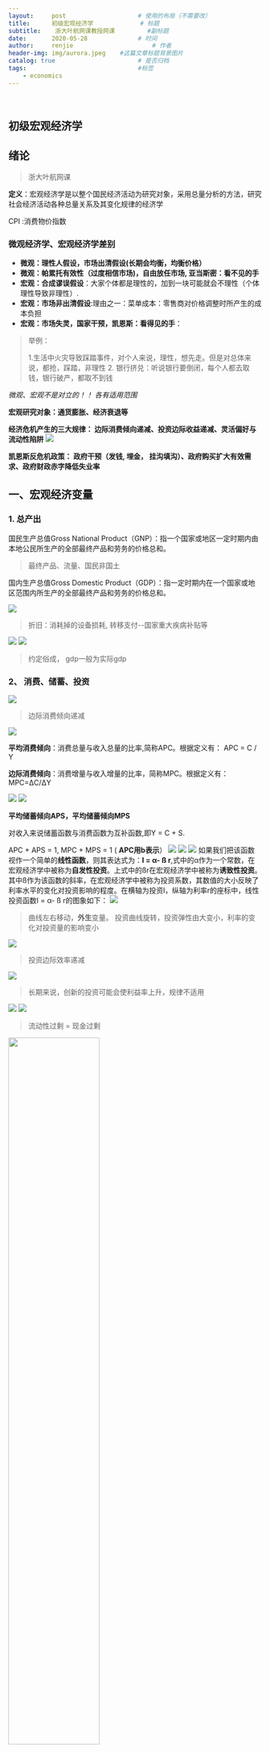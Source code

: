 ```yaml
---
layout:     post                    # 使用的布局（不需要改）
title:      初级宏观经济学             # 标题 
subtitle:    浙大叶航网课教授网课			#副标题
date:       2020-05-28              # 时间
author:     renjie                      # 作者
header-img: img/aurora.jpeg    #这篇文章标题背景图片
catalog: true                       # 是否归档
tags:                               #标签
    - economics
---
```

<font size="4"></font><br />
## 初级宏观经济学
## 绪论
> 浙大叶航网课

**定义**：宏观经济学是以整个国民经济活动为研究对象，采用总量分析的方法，研究社会经济活动各种总量关系及其变化规律的经济学

CPI :消费物价指数

### 微观经济学、宏观经济学差别
- **微观：理性人假设，市场出清假设(长期会均衡，均衡价格）**
- **微观：帕累托有效性（过度相信市场)，自由放任市场, 亚当斯密：看不见的手**
- **宏观：合成谬误假设**：大家个体都是理性的，加到一块可能就会不理性（个体理性导致非理性）. 
- **宏观：市场非出清假设**:理由之一：菜单成本：零售商对价格调整时所产生的成本负担
- **宏观：市场失灵，国家干预，凯恩斯：看得见的手**：

> 举例：
> 
> 1.生活中火灾导致踩踏事件，对个人来说，理性，想先走。但是对总体来说，都抢，踩踏，非理性
> 2. 银行挤兑：听说银行要倒闭，每个人都去取钱，银行破产，都取不到钱

*微观、宏观不是对立的！！ 各有适用范围*


**宏观研究对象：通货膨胀、经济衰退等**

**经济危机产生的三大规律： 边际消费倾向递减、投资边际收益递减、灵活偏好与流动性陷阱**
![](https://tva1.sinaimg.cn/large/007S8ZIlgy1gf2ra91exrj31bq0dyjwf.jpg)

**凯恩斯反危机政策： 政府干预（发钱, 埋金， 挂沟填沟）、政府购买扩大有效需求、政府财政赤字降低失业率**

## 一、宏观经济变量

### 1. 总产出
国民生产总值Gross National Product（GNP）：指一个国家或地区一定时期内由本地公民所生产的全部最终产品和劳务的价格总和。 
> 最终产品、流量、国民非国土

国内生产总值Gross Domestic Product（GDP）：指一定时期内在一个国家或地区范围内所生产的全部最终产品和劳务的价格总和。

![](https://tva1.sinaimg.cn/large/007S8ZIlgy1gf2xheg2clj30ys0rcteh.jpg)
> 折旧：消耗掉的设备损耗, 转移支付--国家重大疾病补贴等

![](https://tva1.sinaimg.cn/large/007S8ZIlgy1gf2xvum9inj317c0u07fo.jpg)
![](https://tva1.sinaimg.cn/large/007S8ZIlgy1gf2y5uqtc4j31b60sgwuc.jpg)
> 约定俗成， gdp一般为实际gdp

### 2、 消费、储蓄、投资
![](https://tva1.sinaimg.cn/large/007S8ZIlgy1gf2yvwl64ej31bw0qidx8.jpg)
> 边际消费倾向递减

![](https://tva1.sinaimg.cn/large/007S8ZIlgy1gf2zcfp413j30gs0c2dgf.jpg)

**平均消费倾向**：消费总量与收入总量的比率,简称APC。根据定义有： APC = C / Y

**边际消费倾向**：消费增量与收入增量的比率，简称MPC。根据定义有：  MPC=ΔC/ΔY

![](https://tva1.sinaimg.cn/large/007S8ZIlgy1gf32gue3lhj31240nw46s.jpg)
![](https://tva1.sinaimg.cn/large/007S8ZIlgy1gf32hjjwuej30u60higmn.jpg)

**平均储蓄倾向APS，平均储蓄倾向MPS**

对收入来说储蓄函数与消费函数为互补函数,即Y = C + S. 

 APC + APS = 1, MPC + MPS = 1 ( **APC用b表示**）
![](https://tva1.sinaimg.cn/large/007S8ZIlgy1gf32umof0yj30w20m0acl.jpg)
![](https://tva1.sinaimg.cn/large/007S8ZIlgy1gf331w54zej31240pcwog.jpg)
![](https://tva1.sinaimg.cn/large/007S8ZIlgy1gf33gvxciij31260pswll.jpg)
如果我们把该函数视作一个简单的**线性函数**，则其表达式为：**I = α- ß r**,式中的α作为一个常数，在宏观经济学中被称为**自发性投资**。上式中的ßr在宏观经济学中被称为**诱致性投资**。其中ß作为该函数的斜率，在宏观经济学中被称为投资系数，其数值的大小反映了利率水平的变化对投资影响的程度。在横轴为投资I，纵轴为利率r的座标中，线性投资函数I = α- ß r的图象如下： 
![](https://tva1.sinaimg.cn/large/007S8ZIlgy1gf33b1k1ysj312k0ritds.jpg)
> 曲线左右移动，**外生**变量。 投资曲线旋转，投资弹性由大变小，利率的变化对投资量的影响变小

![](https://tva1.sinaimg.cn/large/007S8ZIlgy1gf33kq533pj31460os45m.jpg)
> 投资边际效率递减

![](https://tva1.sinaimg.cn/large/007S8ZIlgy1gf33msoxyoj312c0p4n4o.jpg)
> 长期来说，创新的投资可能会使利益率上升，规律不适用

![](https://tva1.sinaimg.cn/large/007S8ZIlgy1gf33pgks5dj30yq0pgwhj.jpg)
![](https://tva1.sinaimg.cn/large/007S8ZIlgy1gf33vqcyefj31000q8add.jpg)
> 流动性过剩 = 现金过剩

<img src="https://tva1.sinaimg.cn/large/007S8ZIlgy1gf33zvjgb2j31020my1k1.jpg" width="60%"/>

> m0 - m5 规模越来越大，流动性越来越小

<img src="https://tva1.sinaimg.cn/large/007S8ZIlgy1gf34cpy9ktj30y00m41ao.jpg" width="60%"/>

> 基准利率：一年期银行储蓄利率


![](https://tva1.sinaimg.cn/large/007S8ZIlgy1gf34bwmh3pj310o0po0uv.jpg)

![](https://tva1.sinaimg.cn/large/007S8ZIlgy1gf34sgm8o4j31240rsjx4.jpg)
> 存款货币数量远远大于现金货币
> 银行调控cpi: 发行货币数量、央行准备金率上调（现金流动少了）

准备金交给央行，自己扔需要留有超额准备金，用以应付日常的取款需要

![](https://tva1.sinaimg.cn/large/007S8ZIlgy1gf36z9smuoj312c0qegrs.jpg)
![](https://tva1.sinaimg.cn/large/007S8ZIlgy1gf36zivjh1j312m0qcdkw.jpg)
> 放弃金本位，因为有限的黄金无法满足现有庞大的货币市场
> 
>  虽然利率是国家制定，但是市场上仍有另一个利率，如民间借贷利率

## 二、宏观经济模型
### 1.有效需求决定模型
![](https://tva1.sinaimg.cn/large/007S8ZIlgy1gf3ctuo6z4j30zk0psaeu.jpg)
![](https://tva1.sinaimg.cn/large/007S8ZIlgy1gf3d39419ej31240oe46n.jpg)
> 劳动力结构匹配与否, n0是否代表充分就业

**两部门**
![](https://tva1.sinaimg.cn/large/007S8ZIlgy1gf3dhs2u85j31380rs482.jpg)
> 储蓄 = 投资 为均衡 

**三部门(多了政府)**
![](https://tva1.sinaimg.cn/large/007S8ZIlgy1gf3yrze3vnj310m0qg11g.jpg)
> 投资 = 储蓄 + （政府收入-政府支出） 为均衡
> 
> 财政赤字可以把右侧增大 从而让经济不再衰退

**四部门(多了外国)**
![](https://tva1.sinaimg.cn/large/007S8ZIlgy1gf3yuxm8lnj30t80p6qah.jpg)
> 贸易顺差 有影响

![](https://tva1.sinaimg.cn/large/007S8ZIlgy1gf3zmyc5obj312o0owwl1.jpg)
![](https://tva1.sinaimg.cn/large/007S8ZIlgy1gf3zrg4qp3j312g0pewk7.jpg)
> 破窗理论、节约悖论。宏观经济中，节约未必是一件好事

<img src="https://tva1.sinaimg.cn/large/007S8ZIlgy1gf409mlzeyj30is0jatci.jpg" width="60%"/>

> 重新来看三大规律，收入越高，边际消费倾向降低，储蓄s大于投资i， 而要使有效需求，就要增加投资i。
> 
>  而因为投资边际效率递减，投资i减少会导致收益率r减少，收益率减少有个地板就是储蓄利率r，若是低于储蓄利率r，那没人会投资，所以投资i有上限。
> 
> 要使得投资i突破这个上限，就要降低储蓄利率，而这时又有灵活偏好和流动性陷阱，储蓄利率很低的时候，人们存不存，投不投资无所谓，偏好储存现金，流动性无限大。
> 
> 因此长期市场经济趋向于储蓄过剩，经济衰退，就业减少。凯恩斯讲究政府调节

<img src="https://tva1.sinaimg.cn/large/007S8ZIlgy1gf42vq6u73j30qw0j20wz.jpg" width="80%"/>
![](https://tva1.sinaimg.cn/large/007S8ZIlgy1gf433tbc2kj311q0q2ag2.jpg)

### 2. IS - LM模型
凯恩斯有效需求模型缺点：没有把**货币流通**融合到模型中去

**IS: 投资+ 储蓄** investment-savings

**LM: 货币需求 + 货币供给** liquidity preference-money supply

![](https://tva1.sinaimg.cn/large/007S8ZIlgy1gf43aatqztj31400n6gr1.jpg)
![](https://tva1.sinaimg.cn/large/007S8ZIlgy1gf43kc9v7zj31120pu46a.jpg)
![](https://tva1.sinaimg.cn/large/007S8ZIlgy1gf43s90s5tj31180mmtdf.jpg)
![](https://tva1.sinaimg.cn/large/007S8ZIlgy1gf43slp5ixj311i0q07ai.jpg)

![](https://tva1.sinaimg.cn/large/007S8ZIlgy1gf442v62saj311u0pqag9.jpg)
![](https://tva1.sinaimg.cn/large/007S8ZIlgy1gf4432e5z0j311q0qk7c0.jpg)
![](https://tva1.sinaimg.cn/large/007S8ZIlgy1gf443amw45j310o0q2tdn.jpg)
![](https://tva1.sinaimg.cn/large/007S8ZIlgy1gf443i892vj31160qajxg.jpg)

>  **解释**： 利率r下降，储蓄减少，投资规模上升，总产出上升 ----ls曲线斜率为负
> 
>  利率r下降，因为l=ky - hr, 在总货币供应量不变的情况下，hr也就是投机性货币需求上升，ky也就是固定货币需求下降，也就是实体经济投资减小，总产出下降-- lm曲线斜率为正

![](https://tva1.sinaimg.cn/large/007S8ZIlgy1gf443q7j8aj311w0oq0xf.jpg)
![](https://tva1.sinaimg.cn/large/007S8ZIlgy1gf49ri1ypij312m0pm0yf.jpg)
> 财政政策改变is曲线，如4万亿财政支出，投资需求，消费需求，就是把is曲线向右移动
> 
> 货币政策改变lm曲线，如调整利率，准备金率，增发货币等

![](https://tva1.sinaimg.cn/large/007S8ZIlgy1gf49rr0h0ej30wa0q0ad9.jpg)
![](https://tva1.sinaimg.cn/large/007S8ZIlgy1gf49w681k7j30u80oggoa.jpg)
![](https://tva1.sinaimg.cn/large/007S8ZIlgy1gf49wiydpuj30xe0nk418.jpg)

> 无风险套利，假设日本0.5利率，欧元3利率， 2.5%利差，贷款大量日元，大量买进欧元，货币对冲，通过远期交易等让未来把钱换回日本无风险。若发生大量的无风险套利行为，很多人购买大量欧元，欧元汇率上升，导致美元汇率下降，原油煤炭等资源价格上涨，cpi上升。

### 3. AD-AS模型
总需求-总供给模型

IS-LM模型没有考虑通货膨胀， 70年代取消金本位，通货膨胀严重，这时原先的模型可能不太适用

<img src="https://tva1.sinaimg.cn/large/007S8ZIlgy1gf4cxcxbelj314o0m07r6.jpg" width="80%"/>

**总需求(Aggregate Demand )**是指社会所有消费者在一个给定的价格水平上愿意并且能够购买的所有商品和劳务的总和。

**总供给(Aggregate supply )**是指社会所有生产者在一个给定的价格水平上愿意并且能够提供的所有商品和劳务的总和。

![](https://tva1.sinaimg.cn/large/007S8ZIlgy1gf4d2lc6inj310c0pi43m.jpg)

![](https://tva1.sinaimg.cn/large/007S8ZIlgy1gf4d35ux8lj311s0p4q9f.jpg)
> p 价格水平，y产出水平

**AD曲线是物价指数不等于1的情况下，IS-LM模型的通解**

![](https://tva1.sinaimg.cn/large/007S8ZIlgy1gf4dbrusqpj31260gan2n.jpg)
![](https://tva1.sinaimg.cn/large/007S8ZIlgy1gf4dg4buqvj311a0n6gq0.jpg)
> 外生变量

![](https://tva1.sinaimg.cn/large/007S8ZIlgy1gf4dgn9fxoj312q0ok46o.jpg)
> 收入或产出对价格变动的敏感程度

![](https://tva1.sinaimg.cn/large/007S8ZIlgy1gf4dio4a8kj313a0scaey.jpg)
![](https://tva1.sinaimg.cn/large/007S8ZIlgy1gf4dpsrb47j31260b4win.jpg)

> 外生变量引起总供给增加，曲线右移，总供给减少，曲线左移

> 旋转移动：收入或产出对价格变动的敏感程度。斜率越大，收入或产出对价格变动的反应越迟钝

![](https://tva1.sinaimg.cn/large/007S8ZIlgy1gf4dt2rz53j30tw0qgq5e.jpg)
> 垂直段： 产出的天花板，受资源等因素影响


**ad曲线右移：经济增长、通货膨胀**

**ad曲线左移：政府宏观调控失误、天灾人祸等不可抗因素**

**as曲线右移：创新与增长**
> 90年代日本汽车、家电、数控等行业挤压美国国内产业，促使美国创新发展it行业，经济增长，as右移

**as曲线左移：衰退、通胀（滞胀）**
> 70-90年代的滞胀，主要因为石油危机引发，各国囤积石油不用，资源减少

![](https://tva1.sinaimg.cn/large/007S8ZIlgy1gf4eo36ognj30vq0mcdho.jpg)
**ad as模型并不意味着is-lm模型没用了，因为ad曲线是包含了is-lm模型的内容，整合在一起，它发生变化的时候我们仅仅通过ad曲线很难找出是政府财政政策还是货币政策导致的曲线变化**

## 三、宏观经济运行
### 1、通货膨胀
![](https://tva1.sinaimg.cn/large/007S8ZIlgy1gf4eonskpij311i0n6461.jpg)
> consume retail wholesale, 中国wpi称为ppi（工业品出厂价格指数）, ppi上涨，cpi可能不动，但是未来会涨

> CPI 上涨 不完全等于通货膨胀， 有通货膨胀，cpi上涨。 cpi上涨，不一定是通货膨胀
> 
> cpi 上涨可能是因为全球性灾难性气候，国际上大宗货品的价格上涨

西方国家一般用rpi来衡量
![](https://tva1.sinaimg.cn/large/007S8ZIlgy1gf59gnf59hj31b60c2dyr.jpg)
![](https://tva1.sinaimg.cn/large/007S8ZIlgy1gf59jnk7v0j311a0pmtkd.jpg)
> 预期到了的通胀，会有自加强效应

![](https://tva1.sinaimg.cn/large/007S8ZIlgy1gf59zzfyg3j313o0r4q8e.jpg)
![](https://tva1.sinaimg.cn/large/007S8ZIlgy1gf5a7b8bqhj30zy0pc42m.jpg)
![](https://tva1.sinaimg.cn/large/007S8ZIlgy1gf5aayaz3aj31180p6q7r.jpg)
![](https://tva1.sinaimg.cn/large/007S8ZIlgy1gf5ab7sxtwj310i0noq8h.jpg)

![](https://tva1.sinaimg.cn/large/007S8ZIlgy1gf5ayllyvkj315g0pcwns.jpg)
![](https://tva1.sinaimg.cn/large/007S8ZIlgy1gf5b5il8isj312o0pkalu.jpg)
> 例子，九几年通货膨胀厉害，纺织厂不生产，就囤货就可以赚很多钱，产出减少

![](https://tva1.sinaimg.cn/large/007S8ZIlgy1gf5bha4zndj31180m077n.jpg)
<img src="https://tva1.sinaimg.cn/large/007S8ZIlgy1gf5ewkg1jzj30ho0lc42w.jpg" width="60%"/>

### 2、经济增长
![](https://tva1.sinaimg.cn/large/007S8ZIlgy1gf5exjnw8ej312m0n8wom.jpg)
#### 哈罗德 多马模型（凯恩斯）
![](https://tva1.sinaimg.cn/large/007S8ZIlgy1gf5ez7plt5j312m0ou10n.jpg)
> K 在这里指用的机器设备。 资本少-产量高  劳动密集型
> 
> 动态模型：所以储蓄会影响增长率，投资来自储蓄，所以储蓄影响。 而之前讨论的是静态的，如果一个月花光用光，那消费多，对经济好。
> 
> 实证：日本、中国 风险意识强，储蓄多，长期 经济增长率大


<img src="https://tva1.sinaimg.cn/large/007S8ZIlgy1gf5fz1syd2j310k0igx1j.jpg" width="60%"/>
> 刘易斯拐点：改变收入不均衡+ 东部沿海企业家把企业办到内地去 + 迫使企业改变增长模式

![](https://tva1.sinaimg.cn/large/007S8ZIlgy1gf5gr3s6iaj311o0lin40.jpg)
![](https://tva1.sinaimg.cn/large/007S8ZIlgy1gf5grojwytj312e0modn4.jpg)
<img src="https://tva1.sinaimg.cn/large/007S8ZIlgy1gf5hu0llbdj31ck0m44qp.jpg" width="60%"/>

**未来 40 年凯恩斯为主流**


#### 新古典模型（马歇尔）
![](https://tva1.sinaimg.cn/large/007S8ZIlgy1gf5inycx4tj30yy0p8aev.jpg)
![](https://tva1.sinaimg.cn/large/007S8ZIlgy1gf5iwwysycj30za0muwky.jpg)
![](https://tva1.sinaimg.cn/large/007S8ZIlgy1gf5iyb2vuuj312o0qqjz3.jpg)
![](https://tva1.sinaimg.cn/large/007S8ZIlgy1gf5iyqai9wj31200omtiv.jpg)
> 索洛模型不合理之一：历史背景变了，不再是封建王朝，应该提倡调控。之二：均衡状态没有时间限制，我们每个人终将死亡，短期无意义

### 3、经济周期
![](https://tva1.sinaimg.cn/large/007S8ZIlgy1gf6jl0ak8vj31360qijxl.jpg)
![](https://tva1.sinaimg.cn/large/007S8ZIlgy1gf6jl8tsy4j31240p2qcl.jpg)
<img src="https://tva1.sinaimg.cn/large/007S8ZIlgy1gf6jljgincj30de0lu41g.jpg" width="40%"/>

<img src="https://tva1.sinaimg.cn/large/007S8ZIlgy1gf6jr06fktj30mk0bm482.jpg" width="50%"/>


> 一、 消费不足理论： 马克思剩余价值理论，资本家一边扩大生产，一遍剥削工人，提高剩余价值率，必然导致工人贫困化，东西卖不出去，生产过剩，导致8-9年经济危机
> 
> 二、 投资过度理论：固定资产投资是一次性投入，在折旧期中分散使用，特征：投资那年投资量特别大，其余年投资量可以约等于0。如果在某一时期，社会上大量人购买投资固定资产，投资拉的特别大，经济增长特别快，后几年经济迟缓，等到周期到了又一轮新投资，经济周期。
> 
> 马克思说：消费过剩侥幸生存下来的厂家，会去投资固定生产设备以获取较强的竞争力。 这样生产固定设备的厂家首先恢复生产，雇佣工人，工人有钱去消费，经济慢慢复苏。但是同时埋下了对下一次经济危机的伏笔，投资浪潮过后又开始压榨
> 
> 三、货币信用过度： 经济处在繁荣期，金融资本家扩大利润，要介入到经济活动中去，急于借贷给产业资本家，怎样说服企业家借你钱呢，银行家会降低利率来竞争，然而降低了利率，贷款质量出现问题，对担保物打折会变少（100w房产贷110w）。贷款完，实业无比繁荣，资本家信心越强，经济增长越快，但天下没有免费的午餐，泡沫也会越大，直到达到极致。一旦有风吹草动，影响很大，聪明的银行资本家收缩贷款了，一收缩，经济拐点就来了，抵押物变得越来越不值钱（100万抵押变成50w），经济加速跌落，借钱的人也不还钱了，破产贷款，几何级数扩大，金融变得恐慌，有钱不敢借，借钱不还直接破产。

#### 精彩的次贷危机分析
次贷危机：次级按揭贷款，一般贷款对客户要有信用评估，a级b级c级， c级就是次级。次贷就是 连c级信用都给贷款，甚至流浪汉都给贷款。怎么产生的呢？

 最早的金融创新，小银行另辟蹊径，眼光落在次级贷款上，当时整个经济复苏，房产价格不断上升，银行房贷风险特别小，贷款发出去。使得美国房产需求不断上升，房产价格不断上升，小银行风险越小，越想贷。

但这时小银行资金不够了，新的金融创新来了，小银行把最初贷出去的贷款打包，找大银行，说“我这个贷款优质， 把这个贷款转让给你，钱给你赚，但是你把打包的那些钱给我“。 于是小银行又有资金周转了，套现了，继续放贷。但是大银行的人还是最聪明的，预测到了未来的危机，怎么无风险地赚钱呢？

大银行把打包的贷款 变成一个像股份制的东西 推销给群众， 说服自己的投资客户推销这个产品，利率高，分给别人。客户一开始会跟风，后来客户也反应过来了，想要有担保。大银行说你不是想要担保吗，我去找大保险公司，开个保单担保，收保费。这个理财产品现在好了，变成无风险，利率高，亏了保险公司赔的好东西，泡沫越吹越大。 07 06 年到达巅峰，这么多资金投入到这个领域，美国没有这么高的需求，最后出现什么状况呢，一个流浪汉手上七八套房子，说是两三年就成为亿万富翁了。

然后这些流浪汉啊低端人口没钱还房贷啊，就想了一个办法，把这些房产低价租出去，只要能抵消房贷就OK了。这样一来，他们只需要坐等房价升值，就发财了。但事实是已经到顶点了，马上雪崩开始。 房子这么多，总不能所有的都租出去，慢慢地开始有人还不起房贷了，还不起没事啊，我卖掉一套房子（房价还是很高）， 就又有钱供其他房子了。 这些事情个别还好，一多起来，很多银行都堆了很多房子在手上想卖，卖不出去，房价崩盘。 然后很多人就直接房子不要了，钱也不还了（07-08年）。 破产，挤兑啊之类的事情就发生了

后来政府担保，重组花旗啊之类的大银行。 可怕的是资本家没怎么亏钱，这就是为什么稳定下来，司法部要追究高盛、花旗的责任了。

#### 乘数—加速数理论
 ![](https://tva1.sinaimg.cn/large/007S8ZIlgy1gf7jl7ue9lj313i0pydkn.jpg)
 ![](https://tva1.sinaimg.cn/large/007S8ZIlgy1gf7jlm08xzj312g0pmwnc.jpg)
 ![](https://tva1.sinaimg.cn/large/007S8ZIlgy1gf7jw5toz3j30zw0li109.jpg)
 ![](https://tva1.sinaimg.cn/large/007S8ZIlgy1gf7jzlnegtj312c0petgh.jpg)
 
## 四、宏观经济调控
![](https://tva1.sinaimg.cn/large/007S8ZIlgy1gf7lw4byqjj30xq0q2jy6.jpg)

> 央行宏观调控目标一般来说是单一的：货币、物价稳定
> 
> 中国户籍制度 阻隔了农业闲置人口往城市转移的过程

![](https://tva1.sinaimg.cn/large/007S8ZIlgy1gf7no4vycpj31380pmwlx.jpg)

> 为什么中国税收增长快30%? 征税随意性很大，中央查的严，下面就查的严，收的多

![](https://tva1.sinaimg.cn/large/007S8ZIlgy1gf7o7vtkmsj30yc0rwahj.jpg)

联邦基金利率：再贷款利率，中央银行给其他银行贷款的利率

再贴现
![](https://tva1.sinaimg.cn/large/007S8ZIlgy1gf7p3go6k4j314u084jsz.jpg)

西方国家一般只调节联邦基金利率，而我们是靠人民银行红头文件直接调控，带行政性质

这样做的负面作用：1、表面利率下降，商业银行两个办法（1、合同6%但是其他地方2%补给我，阴阳合同2、介绍信托投资公司），区域之间的利率差别掩盖起来 2、一刀切、没有缓冲

### 宏观经济调控效应
![](https://tva1.sinaimg.cn/large/007S8ZIlgy1gf7pvjoilvj314k0q4k7w.jpg)
![](https://tva1.sinaimg.cn/large/007S8ZIlgy1gf7pzb79o8j31200pwdkq.jpg)
![](https://tva1.sinaimg.cn/large/007S8ZIlgy1gf7q2vlxuhj31140pun2h.jpg)
![](https://tva1.sinaimg.cn/large/007S8ZIlgy1gf7q3dyhdxj31480smh10.jpg)

### 宏观经济调控的技巧与艺术
![](https://tva1.sinaimg.cn/large/007S8ZIlgy1gf7sgfa00cj310s0nywkz.jpg)
经济严重衰退的时候财政政策影响大，货币政策用处不大，因为市场中人们的期望悲观，就算降低利率，提高货币发行，也不能让消费者投资，而反而会让货币流入投机性市场（流动性陷阱）
![](https://tva1.sinaimg.cn/large/007S8ZIlgy1gf8rgsngg2j313g0oojzw.jpg)


### 宏观经济调控政策的力度
![](https://tva1.sinaimg.cn/large/007S8ZIlgy1gf8rukeuh5j31000m6gs3.jpg)

### 时滞
![](https://tva1.sinaimg.cn/large/007S8ZIlgy1gf8s4xswzuj313g0pmdsf.jpg)
![](https://tva1.sinaimg.cn/large/007S8ZIlgy1gf8s578yhxj312m0psgsp.jpg)
![](https://tva1.sinaimg.cn/large/007S8ZIlgy1gf8sbg96onj31060q8dkj.jpg)

## 五、精彩的宏观调控三十年分析 （重要）
紧缩政策：牺牲一定的经济增长率来换取物价稳定

扩张政策：当经济增长率低，就业率下降的时候用例如4万亿财政支出来刺激经济，相应的使得物价上升

1、 经济增长率与通货膨胀率曲线是**高度相关**的，通货膨胀一般比经济增长率高点滞后一年，而通货膨胀的低点与经济增长率低点完全一致

2、经济是和政治相关的，一旦滞胀，对政府要求很高

3、改革开放30年，经济增长率的波动幅度逐渐减少, 前15年经济波动大，频率高

4、经济改革一般从**微观层面**开始

5、前15年，经济一紧就死，一放就乱，因为政府在宏观层面仍然是行政化，微观层面市场化,直到**93年商业银行改造**, 由直接控制变成间接控制

6、 84年增长率15，紧缩，通过行政命令，一层一层地指标下去，回收贷款，导致工人工资发不出。经济衰退，86年放弃紧缩，一放就乱，直到89年到顶峰，增长率3.9. 同时国外抵制中国，国内乃至高层都开始喷邓的改革开放. 92 邓南巡讲话 -> 放开，成立证券市场。 93年 24的通货膨胀率，又一次危机。朱上任接管人民银行，第一次确立调控目标，增长率压到10，通胀压到6-8，93-96，成功调控

7、98年还没有送财政政策，98年东南亚金融危机，导致中国经济衰退。1w亿刺激经济，99年没好转，请费里德曼

8、股票是中国经济的晴雨表：**提前反应经济趋势**。 99年5月突然股票大涨

9、08年金融危机，就是04-7年投资过热，政府没有及时收拢政策。倒闭的公司大多是借的高利贷，为什么借高利贷呢就是因为年底需要还银行钱，让银行报表好看。然而年底一收拢，贷款锁紧，企业压着高利贷几个月还不出，资金链断裂。

**把控经济形势-看政府操作**

## 六、宏观经济学派
![](https://tva1.sinaimg.cn/large/007S8ZIlgy1gf8vmq823kj314c0qoqeh.jpg)
### 1、新古典综合派（主流，分微观宏观）
![](https://tva1.sinaimg.cn/large/007S8ZIlgy1gf8vtnsqovj312g0q6aq4.jpg)
<img src="https://tva1.sinaimg.cn/large/007S8ZIlgy1gf8vvtin9cj30jq0fkmzz.jpg" width="50%"/>
<img src="https://tva1.sinaimg.cn/large/007S8ZIlgy1gf8vx1u1wtj30x80i6wj2.jpg" width="90%"/>
> 混合经济制度，不非此即彼, 国有私有，社会市场


### 2、货币学派（一定道理）
![](https://tva1.sinaimg.cn/large/007S8ZIlgy1gf8w8khlavj313a0ms7kf.jpg)
![](https://tva1.sinaimg.cn/large/007S8ZIlgy1gf8w8ui2yhj310s0o6gsc.jpg)
### 3、供给学派（短命）
![](https://tva1.sinaimg.cn/large/007S8ZIlgy1gf8xuhxaloj311s0quqj6.jpg)
![](https://tva1.sinaimg.cn/large/007S8ZIlgy1gf8xwm4s6aj311y0pigpe.jpg)
![](https://tva1.sinaimg.cn/large/007S8ZIlgy1gf8xutffw8j30sc0jcadv.jpg)
### 4、理性预期学派（微观）
![](https://tva1.sinaimg.cn/large/007S8ZIlgy1gf8yzzjyfej310m0ky4ea.jpg)
![](https://tva1.sinaimg.cn/large/007S8ZIlgy1gf8z06vaj2j312y0oagsh.jpg)
![](https://tva1.sinaimg.cn/large/007S8ZIlgy1gf8z1o7j5jj30mu0iojuv.jpg)
> 狼来了的故事，政府要守信用，不然物价上涨，厂商也不买账

### 5、新凯恩斯学派
![](https://tva1.sinaimg.cn/large/007S8ZIlgy1gf8z22gb17j313o0mch48.jpg)

非市场出清、价格粘性工资粘性（工资、价格调整很慢）
![](https://tva1.sinaimg.cn/large/007S8ZIlgy1gf8z3w4q6ej311s0ly109.jpg)
